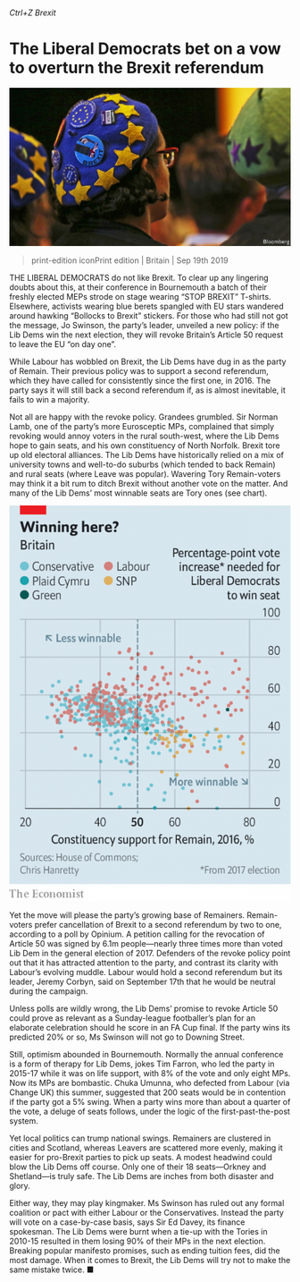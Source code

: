 ###### Ctrl+Z Brexit

# The Liberal Democrats bet on a vow to overturn the Brexit referendum 

![image](images/20190921_brp007.jpg) 

> print-edition iconPrint edition | Britain | Sep 19th 2019 

THE LIBERAL DEMOCRATS do not like Brexit. To clear up any lingering doubts about this, at their conference in Bournemouth a batch of their freshly elected MEPs strode on stage wearing “STOP BREXIT” T-shirts. Elsewhere, activists wearing blue berets spangled with EU stars wandered around hawking “Bollocks to Brexit” stickers. For those who had still not got the message, Jo Swinson, the party’s leader, unveiled a new policy: if the Lib Dems win the next election, they will revoke Britain’s Article 50 request to leave the EU “on day one”. 

While Labour has wobbled on Brexit, the Lib Dems have dug in as the party of Remain. Their previous policy was to support a second referendum, which they have called for consistently since the first one, in 2016. The party says it will still back a second referendum if, as is almost inevitable, it fails to win a majority. 

Not all are happy with the revoke policy. Grandees grumbled. Sir Norman Lamb, one of the party’s more Eurosceptic MPs, complained that simply revoking would annoy voters in the rural south-west, where the Lib Dems hope to gain seats, and his own constituency of North Norfolk. Brexit tore up old electoral alliances. The Lib Dems have historically relied on a mix of university towns and well-to-do suburbs (which tended to back Remain) and rural seats (where Leave was popular). Wavering Tory Remain-voters may think it a bit rum to ditch Brexit without another vote on the matter. And many of the Lib Dems’ most winnable seats are Tory ones (see chart).  

![image](images/20190921_brc750.png) 

Yet the move will please the party’s growing base of Remainers. Remain-voters prefer cancellation of Brexit to a second referendum by two to one, according to a poll by Opinium. A petition calling for the revocation of Article 50 was signed by 6.1m people—nearly three times more than voted Lib Dem in the general election of 2017. Defenders of the revoke policy point out that it has attracted attention to the party, and contrast its clarity with Labour’s evolving muddle. Labour would hold a second referendum but its leader, Jeremy Corbyn, said on September 17th that he would be neutral during the campaign. 

Unless polls are wildly wrong, the Lib Dems’ promise to revoke Article 50 could prove as relevant as a Sunday-league footballer’s plan for an elaborate celebration should he score in an FA Cup final. If the party wins its predicted 20% or so, Ms Swinson will not go to Downing Street.  

Still, optimism abounded in Bournemouth. Normally the annual conference is a form of therapy for Lib Dems, jokes Tim Farron, who led the party in 2015-17 while it was on life support, with 8% of the vote and only eight MPs. Now its MPs are bombastic. Chuka Umunna, who defected from Labour (via Change UK) this summer, suggested that 200 seats would be in contention if the party got a 5% swing. When a party wins more than about a quarter of the vote, a deluge of seats follows, under the logic of the first-past-the-post system.  

Yet local politics can trump national swings. Remainers are clustered in cities and Scotland, whereas Leavers are scattered more evenly, making it easier for pro-Brexit parties to pick up seats. A modest headwind could blow the Lib Dems off course. Only one of their 18 seats—Orkney and Shetland—is truly safe. The Lib Dems are inches from both disaster and glory. 

Either way, they may play kingmaker. Ms Swinson has ruled out any formal coalition or pact with either Labour or the Conservatives. Instead the party will vote on a case-by-case basis, says Sir Ed Davey, its finance spokesman. The Lib Dems were burnt when a tie-up with the Tories in 2010-15 resulted in them losing 90% of their MPs in the next election. Breaking popular manifesto promises, such as ending tuition fees, did the most damage. When it comes to Brexit, the Lib Dems will try not to make the same mistake twice. ■ 

